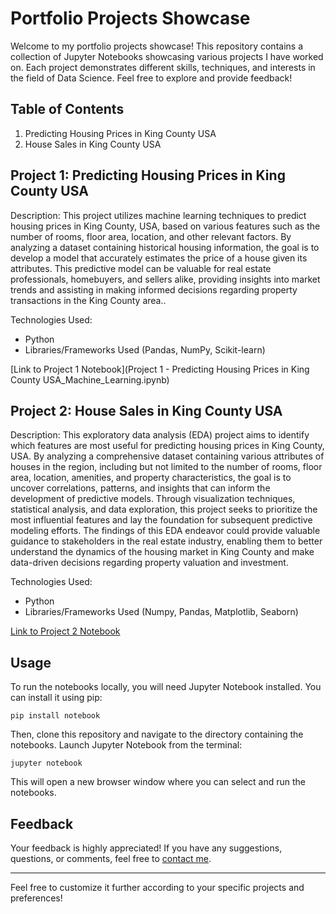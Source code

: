 # Portfolio Projects Showcase

Welcome to my portfolio projects showcase! This repository contains a collection of Jupyter Notebooks showcasing various projects I have worked on. Each project demonstrates different skills, techniques, and interests in the field of Data Science. Feel free to explore and provide feedback!

## Table of Contents

1. Predicting Housing Prices in King County USA
2. House Sales in King County USA

## Project 1: Predicting Housing Prices in King County USA

Description: This project utilizes machine learning techniques to predict housing prices in King County, USA, based on various features such as the number of rooms, floor area, location, and other relevant factors. By analyzing a dataset containing historical housing information, the goal is to develop a model that accurately estimates the price of a house given its attributes. This predictive model can be valuable for real estate professionals, homebuyers, and sellers alike, providing insights into market trends and assisting in making informed decisions regarding property transactions in the King County area..

Technologies Used:
- Python
- Libraries/Frameworks Used (Pandas, NumPy, Scikit-learn)

[Link to Project 1 Notebook](Project 1 - Predicting Housing Prices in King County USA_Machine_Learning.ipynb)

## Project 2: House Sales in King County USA

Description: This exploratory data analysis (EDA) project aims to identify which features are most useful for predicting housing prices in King County, USA. By analyzing a comprehensive dataset containing various attributes of houses in the region, including but not limited to the number of rooms, floor area, location, amenities, and property characteristics, the goal is to uncover correlations, patterns, and insights that can inform the development of predictive models. Through visualization techniques, statistical analysis, and data exploration, this project seeks to prioritize the most influential features and lay the foundation for subsequent predictive modeling efforts. The findings of this EDA endeavor could provide valuable guidance to stakeholders in the real estate industry, enabling them to better understand the dynamics of the housing market in King County and make data-driven decisions regarding property valuation and investment.

Technologies Used:
- Python
- Libraries/Frameworks Used (Numpy, Pandas, Matplotlib, Seaborn)

[Link to Project 2 Notebook](link/to/project2.ipynb)

## Usage

To run the notebooks locally, you will need Jupyter Notebook installed. You can install it using pip:

```
pip install notebook
```

Then, clone this repository and navigate to the directory containing the notebooks. Launch Jupyter Notebook from the terminal:

```
jupyter notebook
```

This will open a new browser window where you can select and run the notebooks.

## Feedback

Your feedback is highly appreciated! If you have any suggestions, questions, or comments, feel free to [contact me](mailto:your.email@example.com).

---

Feel free to customize it further according to your specific projects and preferences!
